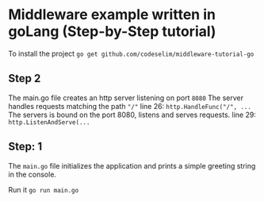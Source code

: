 #  Middleware example written in goLang (Step-by-Step tutorial)

To install the project `go get github.com/codeselim/middleware-tutorial-go`

## Step 2
The main.go file creates an http server listening on port `8080`
The server handles requests matching the path `"/"`  line 26:  `http.HandleFunc("/", ...`
The servers is bound on the port 8080, listens and serves requests. line 29: `http.ListenAndServe(...`  

## Step: 1
The `main.go` file initializes the application and prints a simple greeting string in the console.
 
Run it `go run main.go`

